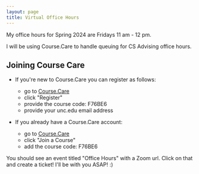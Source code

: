 ```yaml
---
layout: page
title: Virtual Office Hours
---
```


My office hours for Spring 2024 are Fridays 11 am - 12 pm.

I will be using Course.Care to handle queuing for CS Advising office hours. 

## Joining Course Care

- If you're new to Course.Care you can register as follows:
    - go to [Course.Care](https://course.care)
    - click "Register" 
    - provide the course code: F76BE6
    - provide your unc.edu email address

- If you already have a Course.Care account:
    - go to [Course.Care](https://course.care)
    - click "Join a Course"
    - add the course code: F76BE6

You should see an event titled "Office Hours" with a Zoom url. Click on that and create a ticket! I'll be with you ASAP! :)